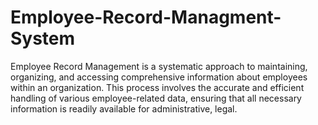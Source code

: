 # Employee-Record-Managment-System
Employee Record Management is a systematic approach to maintaining, organizing, and accessing comprehensive information about employees within an organization. This process involves the accurate and efficient handling of various employee-related data, ensuring that all necessary information is readily available for administrative, legal.
